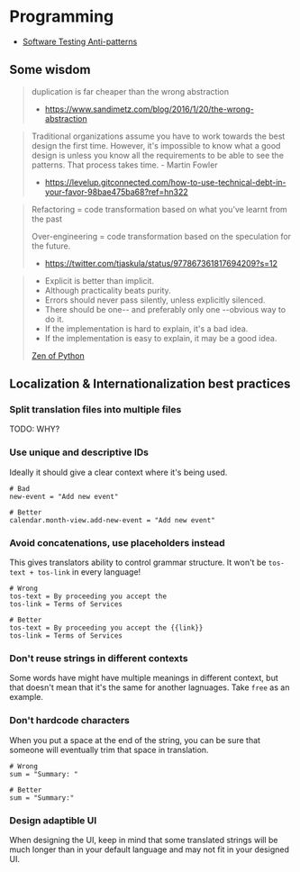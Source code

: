 # Programming

- [Software Testing Anti-patterns](http://blog.codepipes.com/testing/software-testing-antipatterns.html)

## Some wisdom

> duplication is far cheaper than the wrong abstraction
> - https://www.sandimetz.com/blog/2016/1/20/the-wrong-abstraction

> Traditional organizations assume you have to work towards the best design the first time. However, it's impossible to know what a good design is unless you know all the requirements to be able to see the patterns. That process takes time. - Martin Fowler
> - https://levelup.gitconnected.com/how-to-use-technical-debt-in-your-favor-98bae475ba68?ref=hn322

> Refactoring = code transformation based on what you’ve learnt from the past
>
> Over-engineering = code transformation based on the speculation for the future.
> - https://twitter.com/tjaskula/status/977867361817694209?s=12




> - Explicit is better than implicit.
> - Although practicality beats purity.
> - Errors should never pass silently, unless explicitly silenced.
> - There should be one-- and preferably only one --obvious way to do it.
> - If the implementation is hard to explain, it's a bad idea.
> - If the implementation is easy to explain, it may be a good idea.
> 
> [Zen of Python](https://www.python.org/dev/peps/pep-0020/#id3)


## Localization & Internationalization best practices

### Split translation files into multiple files 

TODO: WHY?

### Use unique and descriptive IDs

Ideally it should give a clear context where it's being used. 

```
# Bad
new-event = "Add new event"

# Better
calendar.month-view.add-new-event = "Add new event"
```

### Avoid concatenations, use placeholders instead

This gives translators ability to control grammar structure. It won't be `tos-text + tos-link` in every language!

```
# Wrong 
tos-text = By proceeding you accept the
tos-link = Terms of Services

# Better
tos-text = By proceeding you accept the {{link}}
tos-link = Terms of Services
```

### Don't reuse strings in different contexts

Some words have might have multiple meanings in different context, but that doesn't mean that it's the same for another lagnuages. Take `free` as an example.

### Don't hardcode characters

When you put a space at the end of the string, you can be sure that someone will eventually trim that space in translation. 

```
# Wrong
sum = "Summary: "

# Better
sum = "Summary:"
```

### Design adaptible UI

When designing the UI, keep in mind that some translated strings will be much longer than in your default language and may not fit in your designed UI. 
